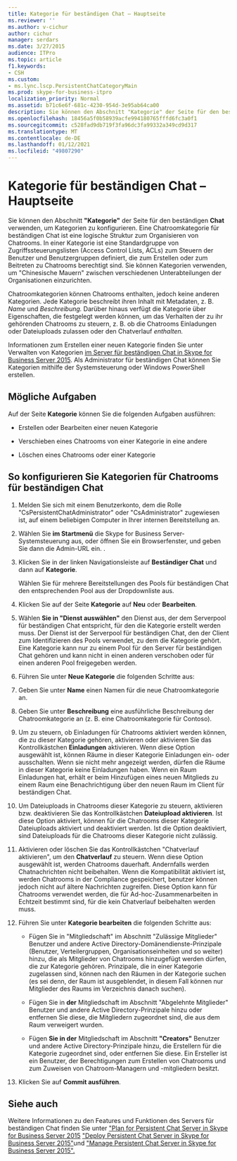 ```yaml
---
title: Kategorie für beständigen Chat – Hauptseite
ms.reviewer: ''
ms.author: v-cichur
author: cichur
manager: serdars
ms.date: 3/27/2015
audience: ITPro
ms.topic: article
f1.keywords:
- CSH
ms.custom:
- ms.lync.lscp.PersistentChatCategoryMain
ms.prod: skype-for-business-itpro
localization_priority: Normal
ms.assetid: b71c6e6f-681c-4230-954d-3e95ab64ca00
description: Sie können den Abschnitt "Kategorie" der Seite für den beständigen Chat verwenden, um Kategorien zu konfigurieren. Eine Chatroomkategorie für beständigen Chat ist eine logische Struktur zum Organisieren von Chatrooms. In einer Kategorie ist eine Standardgruppe von Zugriffssteuerungslisten (Access Control Lists, ACLs) zum Steuern der Benutzer und Benutzergruppen definiert, die zum Erstellen oder zum Beitreten zu Chatrooms berechtigt sind. Sie können Kategorien verwenden, um "Chinesische Mauern" zwischen verschiedenen Unterabteilungen der Organisationen einzurichten.
ms.openlocfilehash: 18456a5f0b58939acfe994180765fffd6fc3a0f1
ms.sourcegitcommit: c528fad9db719f3fa96dc3fa99332a349cd9d317
ms.translationtype: MT
ms.contentlocale: de-DE
ms.lasthandoff: 01/12/2021
ms.locfileid: "49807290"
---
```

# <a name="persistent-chat-category-main-page"></a>Kategorie für beständigen Chat – Hauptseite
 
Sie können den Abschnitt **"Kategorie"** der Seite für den beständigen **Chat** verwenden, um Kategorien zu konfigurieren. Eine Chatroomkategorie für beständigen Chat ist eine logische Struktur zum Organisieren von Chatrooms. In einer Kategorie ist eine Standardgruppe von Zugriffssteuerungslisten (Access Control Lists, ACLs) zum Steuern der Benutzer und Benutzergruppen definiert, die zum Erstellen oder zum Beitreten zu Chatrooms berechtigt sind. Sie können Kategorien verwenden, um "Chinesische Mauern" zwischen verschiedenen Unterabteilungen der Organisationen einzurichten.
  
Chatroomkategorien können Chatrooms enthalten, jedoch keine anderen Kategorien. Jede Kategorie beschreibt ihren Inhalt mit Metadaten, z. B. _Name_ und _Beschreibung._ Darüber hinaus verfügt die Kategorie über Eigenschaften, die festgelegt werden können, um das Verhalten der zu ihr gehörenden Chatrooms zu steuern, z. B. ob die Chatrooms Einladungen oder Dateiuploads zulassen oder den Chatverlauf _enthalten._ 
  
Informationen zum Erstellen einer neuen Kategorie finden Sie unter Verwalten von Kategorien [im Server für beständigen Chat in Skype for Business Server 2015](../../manage/persistent-chat/categories.md). Als Administrator für beständigen Chat können Sie Kategorien mithilfe der Systemsteuerung oder Windows PowerShell erstellen.
  
## <a name="tasks-that-you-can-perform"></a>Mögliche Aufgaben

Auf der Seite **Kategorie** können Sie die folgenden Aufgaben ausführen:
  
- Erstellen oder Bearbeiten einer neuen Kategorie
    
- Verschieben eines Chatrooms von einer Kategorie in eine andere
    
- Löschen eines Chatrooms oder einer Kategorie
    
## <a name="to-configure-categories-for-persistent-chat-rooms"></a>So konfigurieren Sie Kategorien für Chatrooms für beständigen Chat

1. Melden Sie sich mit einem Benutzerkonto, dem die Rolle "CsPersistentChatAdministrator" oder "CsAdministrator" zugewiesen ist, auf einem beliebigen Computer in Ihrer internen Bereitstellung an.
    
2. Wählen Sie **im Startmenü** die Skype for Business Server-Systemsteuerung aus, oder öffnen Sie ein Browserfenster, und geben Sie dann die Admin-URL ein. .
    
3. Klicken Sie in der linken Navigationsleiste auf **Beständiger Chat** und dann auf **Kategorie**.
    
    Wählen Sie für mehrere Bereitstellungen des Pools für beständigen Chat den entsprechenden Pool aus der Dropdownliste aus.
    
4. Klicken Sie auf der Seite **Kategorie** auf **Neu** oder **Bearbeiten**.
    
5. Wählen **Sie in "Dienst auswählen"** den Dienst aus, der dem Serverpool für beständigen Chat entspricht, für den die Kategorie erstellt werden muss. Der Dienst ist der Serverpool für beständigen Chat, den der Client zum Identifizieren des Pools verwendet, zu dem die Kategorie gehört. Eine Kategorie kann nur zu einem Pool für den Server für beständigen Chat gehören und kann nicht in einen anderen verschoben oder für einen anderen Pool freigegeben werden.
    
6. Führen Sie unter **Neue Kategorie** die folgenden Schritte aus:
    
7. Geben Sie unter **Name** einen Namen für die neue Chatroomkategorie an.
    
8. Geben Sie unter **Beschreibung** eine ausführliche Beschreibung der Chatroomkategorie an (z. B. eine Chatroomkategorie für Contoso).
    
9. Um zu steuern, ob Einladungen für Chatrooms aktiviert werden können, die zu dieser Kategorie gehören, aktivieren oder aktivieren Sie das Kontrollkästchen **Einladungen** aktivieren. Wenn diese Option ausgewählt ist, können Räume in dieser Kategorie Einladungen ein- oder ausschalten. Wenn sie nicht mehr angezeigt werden, dürfen die Räume in dieser Kategorie keine Einladungen haben. Wenn ein Raum Einladungen hat, erhält er beim Hinzufügen eines neuen Mitglieds zu einem Raum eine Benachrichtigung über den neuen Raum im Client für beständigen Chat.
    
10. Um Dateiuploads in Chatrooms dieser Kategorie zu steuern, aktivieren bzw. deaktivieren Sie das Kontrollkästchen **Dateiupload aktivieren**. Ist diese Option aktiviert, können für die Chatrooms dieser Kategorie Dateiuploads aktiviert und deaktiviert werden. Ist die Option deaktiviert, sind Dateiuploads für die Chatrooms dieser Kategorie nicht zulässig.
    
11. Aktivieren oder löschen Sie das Kontrollkästchen "Chatverlauf aktivieren", um den **Chatverlauf** zu steuern. Wenn diese Option ausgewählt ist, werden Chatrooms dauerhaft. Andernfalls werden Chatnachrichten nicht beibehalten. Wenn die Kompatibilität aktiviert ist, werden Chatrooms in der Compliance gespeichert, benutzer können jedoch nicht auf ältere Nachrichten zugreifen. Diese Option kann für Chatrooms verwendet werden, die für Ad-hoc-Zusammenarbeiten in Echtzeit bestimmt sind, für die kein Chatverlauf beibehalten werden muss.
    
12. Führen Sie unter **Kategorie bearbeiten** die folgenden Schritte aus:
    
    - Fügen Sie in  "Mitgliedschaft" im Abschnitt "Zulässige Mitglieder" Benutzer und andere Active Directory-Domänendienste-Prinzipale (Benutzer, Verteilergruppen, Organisationseinheiten und so weiter) hinzu, die als Mitglieder von Chatrooms hinzugefügt werden dürfen, die zur Kategorie gehören. Prinzipale, die in einer Kategorie zugelassen sind, können nach den Räumen in der Kategorie suchen (es sei denn, der Raum ist ausgeblendet, in diesem Fall können nur Mitglieder des Raums im Verzeichnis danach suchen).
    
    - Fügen Sie in  **der** Mitgliedschaft im Abschnitt "Abgelehnte Mitglieder" Benutzer und andere Active Directory-Prinzipale hinzu oder entfernen Sie diese, die Mitgliedern zugeordnet sind, die aus dem Raum verweigert wurden.
    
    - Fügen **Sie in der** Mitgliedschaft im Abschnitt **"Creators"** Benutzer und andere Active Directory-Prinzipale hinzu, die Erstellern für die Kategorie zugeordnet sind, oder entfernen Sie diese. Ein Ersteller ist ein Benutzer, der Berechtigungen zum Erstellen von Chatrooms und zum Zuweisen von Chatroom-Managern und -mitgliedern besitzt.
    
13. Klicken Sie auf **Commit ausführen**.
    
## <a name="see-also"></a>Siehe auch

Weitere Informationen zu den Features und Funktionen des Servers für beständigen Chat finden Sie unter ["Plan for Persistent Chat Server in Skype for Business Server 2015](../../plan-your-deployment/persistent-chat-server/persistent-chat-server.md) ["Deploy Persistent Chat Server in Skype for Business Server 2015"](../../deploy/deploy-persistent-chat-server/deploy-persistent-chat-server.md)und ["Manage Persistent Chat Server in Skype for Business Server 2015".](../../manage/persistent-chat/persistent-chat.md)
  

